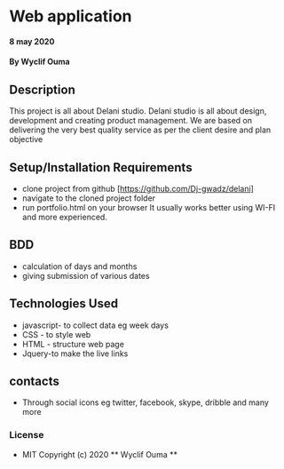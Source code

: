# Web application
####  8 may 2020
#### By **Wyclif Ouma**
## Description
This project is all about Delani studio.
Delani studio is all about design, development and creating product management.
We are based on delivering the very best quality service as per the client desire and plan objective  
## Setup/Installation Requirements
* clone project from github [https://github.com/Dj-gwadz/delani]
* navigate to the cloned project folder
* run portfolio.html on your browser
It usually works better using WI-FI and more experienced.
## BDD
* calculation of days and months
* giving submission of various dates
## Technologies Used
* javascript- to collect data eg week days
* CSS - to style web
* HTML - structure web page
* Jquery-to make the live links 
## contacts
* Through social icons eg twitter, facebook, skype, dribble and many more
### License
* MIT
Copyright (c) 2020 ** Wyclif Ouma **
  


